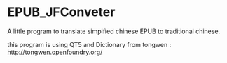 EPUB_JFConveter
===============

A little program to translate simplfied chinese EPUB to traditional chinese.

this program is using QT5 and Dictionary from tongwen : http://tongwen.openfoundry.org/




